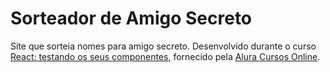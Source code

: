 # Sorteador de Amigo Secreto

Site que sorteia nomes para amigo secreto. Desenvolvido durante o curso <a href="https://www.alura.com.br/curso-online-react-testando-componentes" target="_blank">React: testando os seus componentes</a>, fornecido pela <a href="https://www.alura.com.br" target="_blank">Alura Cursos Online</a>.
